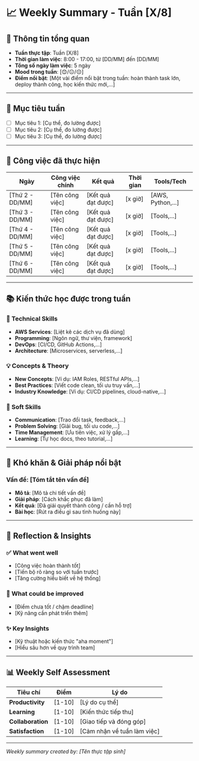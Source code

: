 # 📈 Weekly Summary - Tuần [X/8]

## 📅 Thông tin tổng quan
- **Tuần thực tập**: Tuần [X/8]
- **Thời gian làm việc**: 8:00 - 17:00, từ [DD/MM] đến [DD/MM]
- **Tổng số ngày làm việc**: 5 ngày
- **Mood trong tuần**: [😊/😐/😔]  
- **Điểm nổi bật**: [Một vài điểm nổi bật trong tuần: hoàn thành task lớn, deploy thành công, học kiến thức mới,...]

---

## 🎯 Mục tiêu tuần
- [ ] Mục tiêu 1: [Cụ thể, đo lường được]
- [ ] Mục tiêu 2: [Cụ thể, đo lường được]
- [ ] Mục tiêu 3: [Cụ thể, đo lường được]

---

## 💼 Công việc đã thực hiện

| Ngày | Công việc chính | Kết quả | Thời gian | Tools/Tech |
|------|------------------|---------|-----------|------------|
| [Thứ 2 - DD/MM] | [Tên công việc] | [Kết quả đạt được] | [x giờ] | [AWS, Python,...] |
| [Thứ 3 - DD/MM] | [Tên công việc] | [Kết quả đạt được] | [x giờ] | [Tools,...] |
| [Thứ 4 - DD/MM] | [Tên công việc] | [Kết quả đạt được] | [x giờ] | [Tools,...] |
| [Thứ 5 - DD/MM] | [Tên công việc] | [Kết quả đạt được] | [x giờ] | [Tools,...] |
| [Thứ 6 - DD/MM] | [Tên công việc] | [Kết quả đạt được] | [x giờ] | [Tools,...] |

---

## 📚 Kiến thức học được trong tuần

### 🔧 Technical Skills
- **AWS Services**: [Liệt kê các dịch vụ đã dùng]
- **Programming**: [Ngôn ngữ, thư viện, framework]
- **DevOps**: [CI/CD, GitHub Actions,...]
- **Architecture**: [Microservices, serverless,...]

### 💡 Concepts & Theory
- **New Concepts**: [Ví dụ: IAM Roles, RESTful APIs,...]
- **Best Practices**: [Viết code clean, tối ưu truy vấn,...]
- **Industry Knowledge**: [Ví dụ: CI/CD pipelines, cloud-native,...]

### 🤝 Soft Skills
- **Communication**: [Trao đổi task, feedback,...]
- **Problem Solving**: [Giải bug, tối ưu code,...]
- **Time Management**: [Ưu tiên việc, xử lý gấp,...]
- **Learning**: [Tự học docs, theo tutorial,...]

---

## 🚧 Khó khăn & Giải pháp nổi bật

### Vấn đề: [Tóm tắt tên vấn đề]
- **Mô tả**: [Mô tả chi tiết vấn đề]
- **Giải pháp**: [Cách khắc phục đã làm]
- **Kết quả**: [Đã giải quyết thành công / cần hỗ trợ]
- **Bài học**: [Rút ra điều gì sau tình huống này]

---

## 💭 Reflection & Insights

### ✅ What went well
- [Công việc hoàn thành tốt]
- [Tiến bộ rõ ràng so với tuần trước]
- [Tăng cường hiểu biết về hệ thống]

### 🔄 What could be improved
- [Điểm chưa tốt / chậm deadline]
- [Kỹ năng cần phát triển thêm]

### ✨ Key Insights
- [Kỹ thuật hoặc kiến thức "aha moment"]
- [Hiểu sâu hơn về quy trình team]

---

## 📊 Weekly Self Assessment

| Tiêu chí | Điểm | Lý do |
|----------|------|-------|
| **Productivity** | [1-10] | [Lý do cụ thể] |
| **Learning** | [1-10] | [Kiến thức tiếp thu] |
| **Collaboration** | [1-10] | [Giao tiếp và đóng góp] |
| **Satisfaction** | [1-10] | [Cảm nhận về tuần làm việc] |

---

*Weekly summary created by: [Tên thực tập sinh]*  
